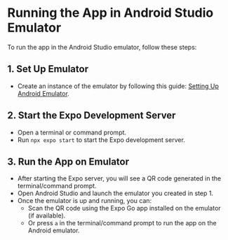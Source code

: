 # Running the App in Android Studio Emulator

To run the app in the Android Studio emulator, follow these steps:

## 1. Set Up Emulator
- Create an instance of the emulator by following this guide: [Setting Up Android Emulator](https://www.youtube.com/watch?v=NKcuekw4yE4).

## 2. Start the Expo Development Server
- Open a terminal or command prompt.
- Run `npx expo start` to start the Expo development server.

## 3. Run the App on Emulator
- After starting the Expo server, you will see a QR code generated in the terminal/command prompt.
- Open Android Studio and launch the emulator you created in step 1.
- Once the emulator is up and running, you can:
  - Scan the QR code using the Expo Go app installed on the emulator (if available).
  - Or press `a` in the terminal/command prompt to run the app on the Android emulator.
